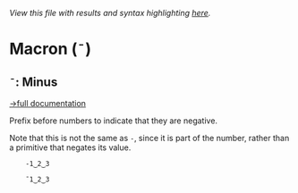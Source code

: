 *View this file with results and syntax highlighting [here](https://mlochbaum.github.io/BQN/help/minus.html).*

# Macron (`¯`)

## `¯`: Minus
[→full documentation](../doc/token.md#numbers)

Prefix before numbers to indicate that they are negative.

Note that this is not the same as `-`, since it is part of the number, rather than a primitive that negates its value.


        -1‿2‿3

        ¯1‿2‿3

